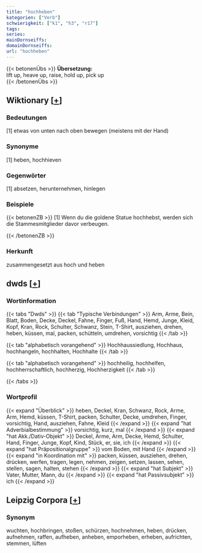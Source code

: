 ```yaml
---
title: "hochheben"
kategorien: ["Verb"]
schwierigkeit: ["k1", "h3", "r17"]
tags:
series:
mainDornseiffs:
domainDornseiffs:
url: "hochheben"
---
```


{{< betonenÜbs >}}
**Übersetzung:**  
lift up, heave up, raise, hold up, pick up  
{{< /betonenÜbs >}}

## Wiktionary [[+](https://de.wiktionary.org/wiki/hochheben)]

### Bedeutungen
[1] etwas von unten nach oben bewegen (meistens mit der Hand)  

### Synonyme
[1] heben, hochhieven  

### Gegenwörter
[1] absetzen, herunternehmen, hinlegen  

### Beispiele
{{< betonenZB >}}
[1] Wenn du die goldene Statue hochhebst, werden sich die Stammesmitglieder davor verbeugen.  

{{< /betonenZB >}}
### Herkunft
zusammengesetzt aus hoch und heben  



## dwds [[+](https://www.dwds.de/wb/hochheben)]

### Wortinformation
{{< tabs "Dwds" >}}
{{< tab "Typische Verbindungen" >}}
Arm, Arme, Bein, Blatt, Boden, Decke, Deckel, Fahne, Finger, Fuß, Hand, Hemd, Junge, Kleid, Kopf, Kran, Rock, Schulter, Schwanz, Stein, T-Shirt, ausziehen, drehen, heben, küssen, mal, packen, schütteln, umdrehen, vorsichtig
{{< /tab >}}

{{< tab "alphabetisch vorangehend" >}}
Hochhaussiedlung, Hochhaus, hochhangeln, hochhalten, Hochhalte
{{< /tab >}}

{{< tab "alphabetisch vorangehend" >}}
hochheilig, hochhelfen, hochherrschaftlich, hochherzig, Hochherzigkeit
{{< /tab >}}

{{< /tabs >}}

### Wortprofil
{{< expand "Überblick" >}} heben, Deckel, Kran, Schwanz, Rock, Arme, Arm, Hemd, küssen, T-Shirt, packen, Schulter, Decke, umdrehen, Finger, vorsichtig, Hand, ausziehen, Fahne, Kleid {{< /expand >}}
{{< expand "hat Adverbialbestimmung" >}} vorsichtig, kurz, mal {{< /expand >}}
{{< expand "hat Akk./Dativ-Objekt" >}} Deckel, Arme, Arm, Decke, Hemd, Schulter, Hand, Finger, Junge, Kopf, Kind, Stück, er, sie, ich {{< /expand >}}
{{< expand "hat Präpositionalgruppe" >}} vom Boden, mit Hand {{< /expand >}}
{{< expand "in Koordination mit" >}} packen, küssen, ausziehen, drehen, drücken, werfen, tragen, legen, nehmen, zeigen, setzen, lassen, sehen, stellen, sagen, halten, stehen {{< /expand >}}
{{< expand "hat Subjekt" >}} Vater, Mutter, Mann, du {{< /expand >}}
{{< expand "hat Passivsubjekt" >}} ich {{< /expand >}}

## Leipzig Corpora [[+](https://corpora.uni-leipzig.de/en/res?word=hochheben&corpusId=deu_newscrawl-public_2018)]


### Synonym
wuchten, hochbringen, stoßen, schürzen, hochnehmen, heben, drücken, aufnehmen, raffen, aufheben, anheben, emporheben, erheben, aufrichten, stemmen, lüften

